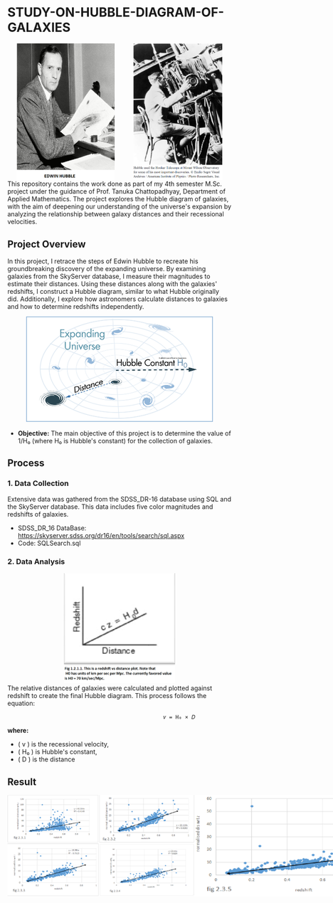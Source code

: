 # STUDY-ON-HUBBLE-DIAGRAM-OF-GALAXIES

<div style="display: flex; justify-content: space-around;">
    <img src="image/img1.png" alt="Hubble Diagram 2" width="220"/>
    <img src="image/img2.png" alt="Hubble Diagram 3" width="200"/>
</div>
This repository contains the work done as part of my 4th semester M.Sc. project under the guidance of Prof. Tanuka Chattopadhyay, Department of Applied Mathematics. The project explores the Hubble diagram of galaxies, with the aim of deepening our understanding of the universe's expansion by analyzing the relationship between galaxy distances and their recessional velocities.

## Project Overview
In this project, I retrace the steps of Edwin Hubble to recreate his groundbreaking discovery of the expanding universe. By examining galaxies from the SkyServer database, I measure their magnitudes to estimate their distances. Using these distances along with the galaxies' redshifts, I construct a Hubble diagram, similar to what Hubble originally did. Additionally, I explore how astronomers calculate distances to galaxies and how to determine redshifts independently.
<div align="center">
    <img src="image/img0.png" alt="Hubble Diagram 2" width="420"/>
</div>

* **Objective:** The main objective of this project is to determine the value of 1/H₀ (where H₀ is Hubble's constant) for the collection of galaxies.

## Process
### 1. Data Collection
Extensive data was gathered from the SDSS_DR-16 database using SQL and the SkyServer database. This data includes five color magnitudes and redshifts of galaxies.

* SDSS_DR_16 DataBase: https://skyserver.sdss.org/dr16/en/tools/search/sql.aspx
* Code: SQLSearch.sql

### 2. Data Analysis

<div align="center">
    <img src="image/img3.png" alt="Hubble Diagram 2" width="250"/>
</div>
The relative distances of galaxies were calculated and plotted against redshift to create the final Hubble diagram. This process follows the equation:

                                                     𝑣 = H₀ × 𝐷
**where:**
   - \( v \) is the recessional velocity,
   - \( H₀ \) is Hubble's constant,
   - \( D \) is the distance

## Result

<div style="display: flex; justify-content: space-around;">
    <img src="Result/img4.png" alt="Hubble Diagram 2" width="420"/>
    <img src="Result/img5.png" alt="Hubble Diagram 2" width="462"/>
</div>
